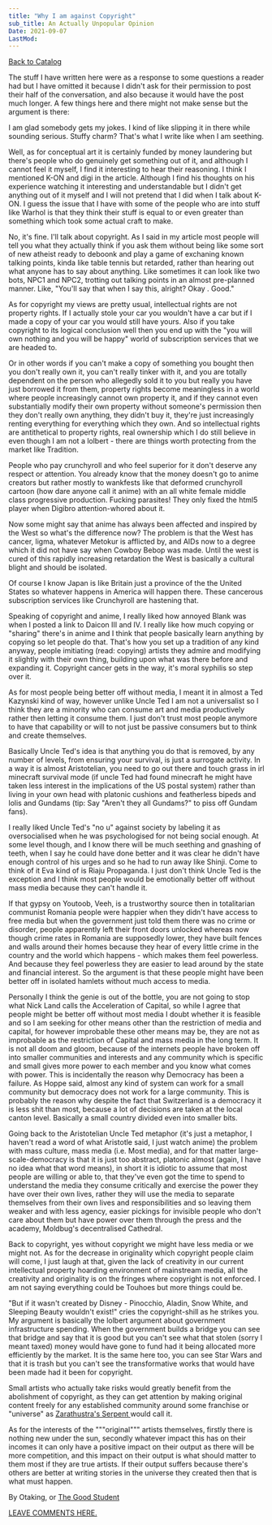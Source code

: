 ```yaml
---
title: "Why I am against Copyright"
sub_title: An Actually Unpopular Opinion
Date: 2021-09-07
LastMod:
---
```


[Back to Catalog](https://otaking.xyz/index.html)

The stuff I have written here were as a response to some questions a reader had but I have omitted it because I didn't ask for their permission to post their half of the conversation, and also because it would have the post much longer. A few things here and there might not make sense but the argument is there:

I am glad somebody gets my jokes. I kind of like slipping it in there while sounding serious. Stuffy charm? That's what I write like when I am seething.


Well, as for conceptual art it is certainly funded by money laundering but there's people who do genuinely get something out of it, and although I cannot feel it myself, I find it interesting to hear their reasoning. I think I mentioned K-ON and digi in the article. Although I find his thoughts on his experience watching it interesting and understandable but I didn't get anything out of it myself and I will not pretend that I did when I talk about K-ON. I guess the issue that I have with some of the people who are into stuff like Warhol is that they think their stuff is equal to or even greater than something which took some actual craft to make.


No, it's fine. I'll talk about copyright. As I said in my article most people will tell you what they actually think if you ask them without being like some sort of new atheist ready to deboonk and play a game of exchaning known talking points, kinda like table tennis but retarded, rather than hearing out what anyone has to say about anything. Like sometimes it can look like two bots, NPC1 and NPC2, trotting out talking points in an almost pre-planned manner. Like, "You'll say that when I say this, alright? Okay . Good."


As for copyright my views are pretty usual, intellectual rights are not property rights. If I actually stole your car you wouldn't have a car but if I made a copy of your car you would still have yours. Also if you take copyright to its logical conclusion well then you end up with the "you will own nothing and you will be happy" world of subscription services that we are headed to.

Or in other words if you can't make a copy of something you bought then you don't really own it, you can't really tinker with it, and you are totally dependent on the person who allegedly sold it to you but really you have just borrowed it from them, property rights become meaningless in a world where people increasingly cannot own property it, and if they cannot even substantially modify their own property without someone's permission then they don't really own anything, they didn't buy it, they're just increasingly renting everything for everything which they own. And so intellectual rights are antithetical to property rights, real ownership which I do still believe in even though I am not a lolbert - there are things worth protecting from the market like Tradition.


People who pay crunchyroll and who feel superior for it don't deserve any respect or attention. You already know that the money doesn't go to anime creators but rather mostly to wankfests like that deformed crunchyroll cartoon (how dare anyone call it anime) with an all white female middle class progressive production. Fucking parasites! They only fixed the html5 player when Digibro attention-whored about it.


Now some might say that anime has always been affected and inspired by the West so what's the difference now? The problem is that the West has cancer, ligma, whatever Metokur is afflicted by, and AIDs now to a degree which it did not have say when Cowboy Bebop was made. Until the west is cured of this rapidly increasing retardation the West is basically a cultural blight and should be isolated.


Of course I know Japan is like Britain just a province of the the United States so whatever happens in America will happen there. These cancerous subscription services like Crunchyroll are hastening that.

Speaking of copyright and anime, I really liked how annoyed Blank was when I posted a link to Daicon III and IV. I really like how much copying or "sharing" there's in anime and I think that people basically learn anything by copying so let people do that. That's how you set up a tradition of any kind anyway, people imitiating (read: copying) artists they admire and modifying it slightly with their own thing, building upon what was there before and expanding it. Copyright cancer gets in the way, it's moral syphilis so step over it.

As for most people being better off without media, I meant it in almost a Ted Kazynski kind of way, however unlike Uncle Ted I am not a universalist so I think they are a minority who can consume art and media productively rather then letting it consume them. I just don't trust most people anymore to have that capability or will to not just be passive consumers but to think and create themselves.


Basically Uncle Ted's idea is that anything you do that is removed, by any number of levels, from ensuring your survival, is just a surrogate activity. In a way it is almost Aristotelian, you need to go out there and touch grass in irl minecraft survival mode (if uncle Ted had found minecraft he might have taken less interest in the implications of the US postal system) rather than living in your own head with platonic cushions and featherless bipeds and lolis and Gundams (tip: Say "Aren't they all Gundams?" to piss off Gundam fans).


I really liked Uncle Ted's "no u" against society by labeling it as oversocialised when he was psychologised for not being social enough. At some level though, and I know there will be much seething and gnashing of teeth, when I say he could have done better and it was clear he didn't have enough control of his urges and so he had to run away like Shinji. Come to think of it Eva kind of is Riaju Propaganda. I just don't think Uncle Ted is the exception and I think most people would be emotionally better off without mass media because they can't handle it.

If that gypsy on Youtoob, Veeh, is a trustworthy source then in totalitarian communist Romania people were happier when they didn't have access to free media but when the government just told them there was no crime or disorder, people apparently left their front doors unlocked whereas now though crime rates in Romania are supposedly lower, they have built fences and walls around their homes because they hear of every little crime in the country and the world which happens - which makes them feel powerless. And because they feel powerless they are easier to lead around by the state and financial interest. So the argument is that these people might have been better off in isolated hamlets without much access to media.


Personally I think the genie is out of the bottle, you are not going to stop what Nick Land calls the Acceleration of Capital, so while I agree that people might be better off without most media I doubt whether it is feasible and so I am seeking for other means other than the restriction of media and capital, for however improbable these other means may be, they are not as improbable as the restriction of Capital and mass media in the long term. It is not all doom and gloom, because of the internets people have broken off into smaller communities and interests and any community which is specific and small gives more power to each member and you know what comes with power. This is incidentally the reason why Democracy has been a failure. As Hoppe said, almost any kind of system can work for a small community but democracy does not work for a large community. This is probably the reason why despite the fact that Switzerland is a democracy it is less shit than most, because a lot of decisions are taken at the local canton level. Basically a small country divided even into smaller bits.

Going back to the Aristotelian Uncle Ted metaphor (it's just a metaphor, I haven't read a word of what Aristotle said, I just watch anime) the problem with mass culture, mass media (i.e. Most media), and for that matter large-scale-democracy is that it is just too abstract, platonic almost (again, I have no idea what that word means), in short it is idiotic to assume that most people are willing or able to, that they've even got the time to spend to understand the media they consume critically and exercise the power they have over their own lives, rather they will use the media to separate themselves from their own lives and responsibilities and so leaving them weaker and with less agency, easier pickings for invisible people who don't care about them but have power over them through the press and the academy, Moldbug's decentralised Cathedral.

Back to copyright, yes without copyright we might have less media or we might not. As for the decrease in originality which copyright people claim will come, I just laugh at that, given the lack of creativity in our current intellectual property hoarding environment of mainstream media, all the creativity and originality is on the fringes where copyright is not enforced. I am not saying everything could be Touhoes but more things could be.

"But if it wasn't created by Disney - Pinocchio, Aladin, Snow White, and Sleeping Beauty wouldn't exist!" cries the copyright-shill as he strikes you. My argument is basically the lolbert argument about government infrastructure spending. When the government builds a bridge you can see that bridge and say that it is good but you can't see what that stolen (sorry I meant taxed) money would have gone to fund had it being allocated more efficiently by the market. It is the same here too, you can see Star Wars and that it is trash but you can't see the transformative works that would have been made had it been for copyright.

Small artists who actually take risks would greatly benefit from the abolishment of copyright, as they can get attention by making original content freely for any established community around some franchise or "universe" as [Zarathustra's Serpent ](https://www.youtube.com/watch?v=i8v0cmoeIKc&t=11371s)would call it.

As for the interests of the """original""" artists themselves, firstly there is nothing new under the sun, secondly whatever impact this has on their incomes it can only have a positive impact on their output as there will be more competition, and this impact on their output is what should matter to them most if they are true artists. If their output suffers because there's others are better at writing stories in the universe they created then that is what must happen.

By Otaking, or [The Good Student](https://www.youtube.com/channel/UCA4gWcOoz_FXrtTEemTOtfw?view_as=subscriber/videos)

[LEAVE COMMENTS HERE.](http://otaking.bbs.fc2.com/)
